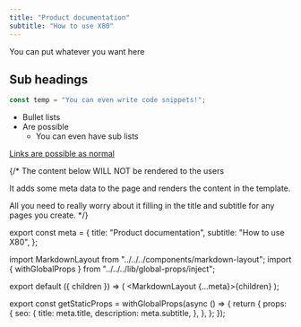 ```yaml
---
title: "Product documentation"
subtitle: "How to use X80"
---
```


You can put whatever you want here

## Sub headings

```js
const temp = "You can even write code snippets!";
```

- Bullet lists
- Are possible
  - You can even have sub lists

[Links are possible as normal](/product-docs/x80/another-page)

{/\*
The content below WILL NOT be rendered to the users

It adds some meta data to the page and renders the content
in the template.

All you need to really worry about it filling in the
title and subtitle for any pages you create.
\*/}

export const meta = {
title: "Product documentation",
subtitle: "How to use X80",
};

import MarkdownLayout from "../../../components/markdown-layout";
import { withGlobalProps } from "../../../lib/global-props/inject";

export default ({ children }) => (
<MarkdownLayout {...meta}>{children}</MarkdownLayout>
);

export const getStaticProps = withGlobalProps(async () => {
return {
props: {
seo: {
title: meta.title,
description: meta.subtitle,
},
},
};
});
